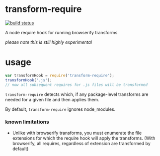 # transform-require

[![build status][build-badge]][build-href]

A node require hook for running browserify transforms

*please note this is still highly experimental*

# usage
```javascript
var transformHook = require('transform-require');
transformHook('.js');
// now all subsequent requires for .js files will be transformed
```

`transform-require` detects which, if any package-level transforms are needed for a given file and then applies them.

By default, `transform-require` ignores node_modules.

### known limitations
* Unlike with browserify transforms, you must enumerate the file extensions for which the require hook will apply the transforms. (With browserify, all requires, regardless of extension are transformed by default)

[build-badge]: https://travis-ci.org/rtsao/transform-require.svg?branch=master
[build-href]: https://travis-ci.org/rtsao/transform-require

